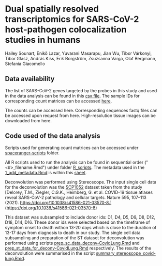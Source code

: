 # Dual spatially resolved transcriptomics for SARS-CoV-2 host-pathogen colocalization studies in humans
Hailey Sounart, Enikő Lazar, Yuvarani Masarapu, Jian Wu, Tibor Várkonyi, Tibor Glasz, András Kiss, Erik Borgström, Zsuzsanna Varga, Olaf Bergmann, Stefania Giacomello

## Data availability
The list of SARS-CoV-2 genes targeted by the probes in this study and used in the data analysis can be found in this [csv file](data/covid_genes.csv).
The sample IDs for corresponding count matrices can be accessed [here](data/sampleID-counts-foldermapping.txt).

The counts can be accessed here.
Corresponding sequences fastq files can be accessed upon request from here.
High-resolution tissue images can be downloaded from here.

## Code used of the data analysis
Scripts used for generating count matrices can be accessed under [spaceranger-scripts](spaceranger-scripts/) folder.

All R scripts used to run the analysis can be found in sequential order ("<#>_filename.Rmd") under folder [R_scripts](R_scripts/).
The metadata used in the [1_add_metadata.Rmd](R_scripts/1_add_metadata.Rmd) is within this [sheet](data/covidlung_metadata.xlsx). 

Deconvolution was performed using Stereoscope. The input single cell data for the deconvolution was the [SCP1052](https://singlecell.broadinstitute.org/single_cell/study/SCP1052/covid-19-lung-autopsy-samples#study-download) dataset taken from the study 
[Delorey, T.M., Ziegler, C.G.K., Heimberg, G. et al. COVID-19 tissue atlases reveal SARS-CoV-2 pathology and cellular targets. Nature 595, 107–113 (2021). https://doi.org/10.1038/s41586-021-03570-8.](https://doi.org/10.1038/s41586-021-03570-8)

This dataset was subsampled to include donor ids: D1, D4, D5, D6, D8, D12, D18, D14, D16. These donor ids were selected based on the timeframe of symptom onset to death withon 13-20 days which is close to the duration of 13-17 days from diagnosis to death in our study.
The single cell data subsampling and preparation of the ST dataset for deconvolution was performed using scripts [prep_sc_data_deconv-CovidLung.Rmd](R_scripts/deconvolution/prep_sc_data_deconv-CovidLung.Rmd) and [prep_st_data_for_deconv-CovidLung.Rmd](R_scripts/deconvolution/prep_st_data_for_deconv-CovidLung.Rmd) respectively.
The results of the deconvolution were summarised in the script [summary_stereoscope_covid-lung.Rmd](R_scripts/deconvolution/summary_stereoscope_covid-lung.Rmd).
